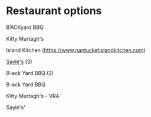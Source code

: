 # Restaurant options
B’ACKyard BBQ

Kitty Murtagh's

Island Kitchen (https://www.nantucketislandkitchen.com)

[Sayle's](https://www.saylesseafood.com/take-out.html) (3)

B-ack Yard BBQ (2)

B-ack Yard BBQ

Kitty Murtagh's - VRA

Sayle's'

